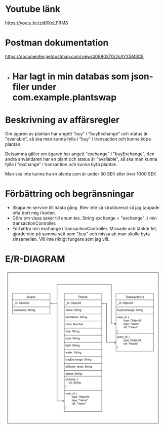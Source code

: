 # Youtube länk
https://youtu.be/zid0XoLPRM8

# Postman dokumentation
https://documenter.getpostman.com/view/40880370/2sAYX5M3CE

- # Har lagt in min databas som json-filer under com.example.plantswap

# Beskrivning av affärsregler
Om ägaren av plantan har angett "buy" i "buyExchange" och status är "available", så ska man kunna fylla i "buy" i transaction och kunna köpa plantan.

Detsamma gäller om ägaren har angett "exchange" i "buyExchange", den andra användaren har en plant och status är "available", så ska man kunna fylla i "exchange" i transaction och kunna byta plantan.

Man ska inte kunna ha en planta som är under 50 SEK eller över 1000 SEK

# Förbättring och begränsningar
- Skapa en service till nästa gång. Blev inte så strukturerat så jag tappade ofta bort mig i koden.
- Göra om vissa saker till enum tex. String exchange = "exchange"; i min transactionController.
- Förbättra min exchange i transactionController. Missade och tänkte fel, gjorde den på samma sätt som "buy" och missa att man skulle byta sinsemellan. Vill inte riktigt fungera som jag vill.

# E/R-DIAGRAM
![img_1.png](img_1.png)

